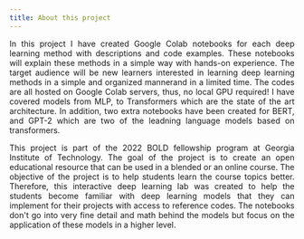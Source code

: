 ```yaml
---
title: About this project
---
```


<p align="justify">In this project I have created Google Colab notebooks for each deep learning method with descriptions and code examples. These notebooks will explain these methods in a simple way with hands-on experience. The target audience will be new learners interested in learning deep learning methods in a simple and organized mannerand in a limited time. The codes are all hosted on Google Colab servers, thus, no local GPU required! I have covered models from MLP, to Transformers which are the state of the art architecture. In addition, two extra notebooks have been created for BERT, and GPT-2 which are two of the leadning language models based on transformers.</p>

<p align="justify">This project is part of the 2022 BOLD fellowship program at Georgia Institute of Technology. The goal of the project is to create an open educational resource that can be used in a blended or an online course. The objective of the project is to help students learn the course topics better. Therefore, this interactive deep learning lab was created to help the students become familiar with deep learning models that they can implement for their projects with access to reference codes. The notebooks don't go into very fine detail and math behind the models but focus on the application of these models in a higher level.</p>

